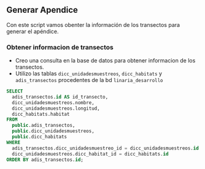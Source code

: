 ## Generar Apendice 

Con este script vamos obenter la información de los transectos para generar el apéndice. 

### Obtener informacion de transectos

* Creo una consulta en la base de datos para obtener informacion de los transectos. 
* Utilizo las tablas `dicc_unidadesmuestreos`, `dicc_habitats` y `adis_transectos` procedentes de la bd `linaria_desarrollo`

```sql 
SELECT 
  adis_transectos.id AS id_transecto,
  dicc_unidadesmuestreos.nombre, 
  dicc_unidadesmuestreos.longitud, 
  dicc_habitats.habitat
FROM 
  public.adis_transectos, 
  public.dicc_unidadesmuestreos, 
  public.dicc_habitats
WHERE 
  adis_transectos.dicc_unidadesmuestreo_id = dicc_unidadesmuestreos.id AND
  dicc_unidadesmuestreos.dicc_habitat_id = dicc_habitats.id
ORDER BY adis_transectos.id;
```

